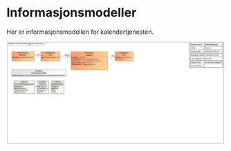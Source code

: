 # Informasjonsmodeller

Her er informasjonsmodellen for kalendertjenesten. 

![Informasjonsmodell for Mine Frister](bilder/informasjonsmodell-mine-frister_v2.png)



